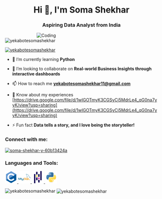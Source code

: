 
<h1 align="center">Hi 👋, I'm Soma Shekhar</h1>
<h3 align="center">Aspiring Data Analyst from India</h3>
<img align="right" alt="Coding" width="400" src="https://miro.medium.com/v2/resize:fit:850/1*VY4LUPAovagBPnnvMH2x1Q.jpeg">

<p align="left"> <img src="https://komarev.com/ghpvc/?username=yekabotesomashekhar&label=Profile%20views&color=0e75b6&style=flat" alt="yekabotesomashekhar" /> </p>

<p align="left"> <a href="https://github.com/ryo-ma/github-profile-trophy"><img src="https://github-profile-trophy.vercel.app/?username=yekabotesomashekhar" alt="yekabotesomashekhar" /></a> </p>

- 🌱 I’m currently learning **Python**

- 👯 I’m looking to collaborate on **Real-world Business Insights through interactive dashboards**

- 📫 How to reach me **yekabotesomashekhar11@gmail.com**

- 📄 Know about my experiences [https://drive.google.com/file/d/1wIGOTmyK3CGSyCj5MdrLe4_qG0na7yyK/view?usp=sharing](https://drive.google.com/file/d/1wIGOTmyK3CGSyCj5MdrLe4_qG0na7yyK/view?usp=sharing)

- ⚡ Fun fact **Data tells a story, and I love being the storyteller!**

<h3 align="left">Connect with me:</h3>
<p align="left">
<a href="https://linkedin.com/in/soma-shekhar-y-60b13424a" target="blank"><img align="center" src="https://raw.githubusercontent.com/rahuldkjain/github-profile-readme-generator/master/src/images/icons/Social/linked-in-alt.svg" alt="soma-shekhar-y-60b13424a" height="30" width="40" /></a>
</p>

<h3 align="left">Languages and Tools:</h3>
<p align="left"> <a href="https://www.cprogramming.com/" target="_blank" rel="noreferrer"> <img src="https://raw.githubusercontent.com/devicons/devicon/master/icons/c/c-original.svg" alt="c" width="40" height="40"/> </a> <a href="https://www.mysql.com/" target="_blank" rel="noreferrer"> <img src="https://raw.githubusercontent.com/devicons/devicon/master/icons/mysql/mysql-original-wordmark.svg" alt="mysql" width="40" height="40"/> </a> <a href="https://pandas.pydata.org/" target="_blank" rel="noreferrer"> <img src="https://raw.githubusercontent.com/devicons/devicon/2ae2a900d2f041da66e950e4d48052658d850630/icons/pandas/pandas-original.svg" alt="pandas" width="40" height="40"/> </a> <a href="https://www.python.org" target="_blank" rel="noreferrer"> <img src="https://raw.githubusercontent.com/devicons/devicon/master/icons/python/python-original.svg" alt="python" width="40" height="40"/> </a> </p>

<p><img align="left" src="https://github-readme-stats.vercel.app/api/top-langs?username=yekabotesomashekhar&show_icons=true&locale=en&layout=compact" alt="yekabotesomashekhar" /></p>

<p>&nbsp;<img align="center" src="https://github-readme-stats.vercel.app/api?username=yekabotesomashekhar&show_icons=true&locale=en" alt="yekabotesomashekhar" /></p>
